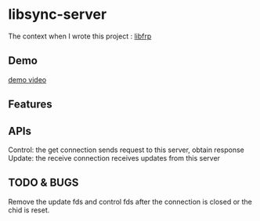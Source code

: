 # libsync-server

The context when I wrote this project : [libfrp](https://zhaochengche.me/blog-tech/libfrp/)

## Demo

[demo video](https://github.com/libsync/demo.mov)

## Features

## APIs

Control: the get connection sends request to this server, obtain response
Update: the receive connection receives updates from this server

## TODO & BUGS

Remove the update fds and control fds after the connection is closed or the chid is reset.